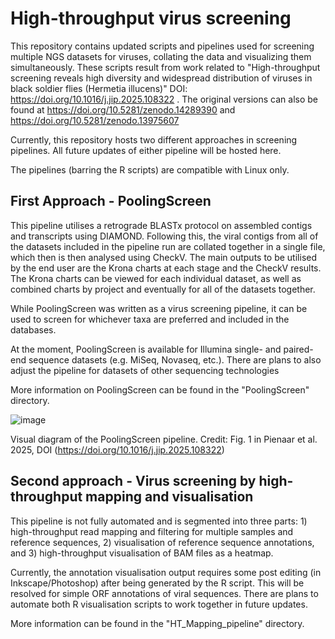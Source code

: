 # High-throughput virus screening
This repository contains updated scripts and pipelines used for screening multiple NGS datasets for viruses, collating the data and visualizing them simultaneously. These scripts result from work related to "High-throughput screening reveals high diversity and widespread distribution of viruses in black soldier flies (Hermetia illucens)" DOI: https://doi.org/10.1016/j.jip.2025.108322 . The original versions can also be found at https://doi.org/10.5281/zenodo.14289390 and https://doi.org/10.5281/zenodo.13975607


Currently, this repository hosts two different approaches in screening pipelines. All future updates of either pipeline will be hosted here.

The pipelines (barring the R scripts) are compatible with Linux only.

## First Approach - PoolingScreen

This pipeline utilises a retrograde BLASTx protocol on assembled contigs and transcripts using DIAMOND. Following this, the viral contigs from all of the datasets included in the pipeline run are collated together in a single file, which then is then analysed using CheckV. The main outputs to be utilised by the end user are the Krona charts at each stage and the CheckV results. The Krona charts can be viewed for each individual dataset, as well as combined charts by project and eventually for all of the datasets together.

While PoolingScreen was written as a virus screening pipeline, it can be used to screen for whichever taxa are preferred and included in the databases.

At the moment, PoolingScreen is available for Illumina single- and paired-end sequence datasets (e.g. MiSeq, Novaseq, etc.). There are plans to also adjust the pipeline for datasets of other sequencing technologies
    
More information on PoolingScreen can be found in the "PoolingScreen" directory.

![image](https://github.com/user-attachments/assets/08ee1cc7-2ce6-435d-88b8-e0d6e9317c57)

Visual diagram of the PoolingScreen pipeline.
Credit: Fig. 1 in Pienaar et al. 2025, DOI (https://doi.org/10.1016/j.jip.2025.108322)


## Second approach - Virus screening by high-throughput mapping and visualisation  

This pipeline is not fully automated and is segmented into three parts: 1) high-throughput read mapping and filtering for multiple samples and reference sequences, 2) visualisation of reference sequence annotations, and 3) high-throughput visualisation of BAM files as a heatmap.

Currently, the annotation visualisation output requires some post editing (in Inkscape/Photoshop) after being generated by the R script. This will be resolved for simple ORF annotations of viral sequences.
There are plans to automate both R visualisation scripts to work together in future updates.

More information can be found in the "HT_Mapping_pipeline" directory.


